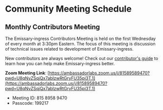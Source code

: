 # Community Meeting Schedule

## Monthly Contributors Meeting

The Emissary-ingress Contributors Meeting is held on the first Wednesday of every month at 3:30pm Eastern.  The focus of this meeting is discussion of technical issues related to development of Emissary-ingress.

New contributors are always welcome! Check out our [contributor's guide](../DevDocumentation/CONTRIBUTING.md) to learn how you can help make Emissary-ingress better.

**Zoom Meeting Link**: [https://ambassadorlabs.zoom.us/j/81589589470?pwd=U8qNvZSqjQx7abIzwRtGryFU35pi3T.1](https://ambassadorlabs.zoom.us/j/81589589470?pwd=U8qNvZSqjQx7abIzwRtGryFU35pi3T.1)
- Meeting ID: 815 8958 9470
- Passcode: 199217
